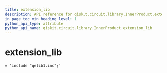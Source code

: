 ```yaml
---
title: extension_lib
description: API reference for qiskit.circuit.library.InnerProduct.extension_lib
in_page_toc_min_heading_level: 1
python_api_type: attribute
python_api_name: qiskit.circuit.library.InnerProduct.extension_lib
---
```


# extension\_lib

<span id="qiskit.circuit.library.InnerProduct.extension_lib" />

`= 'include "qelib1.inc";'`

